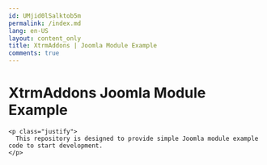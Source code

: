 ```yaml
---
id: UMjid0lSalktob5m
permalink: /index.md
lang: en-US
layout: content_only
title: XtrmAddons | Joomla Module Example
comments: true
---
```


<div class="main-content d-flex">
  <div class="p-2 flex-grow-1 container">
    <h1>XtrmAddons Joomla Module Example</h1>

    <p class="justify">
      This repository is designed to provide simple Joomla module example code to start development.
    </p>
  </div>
</div>